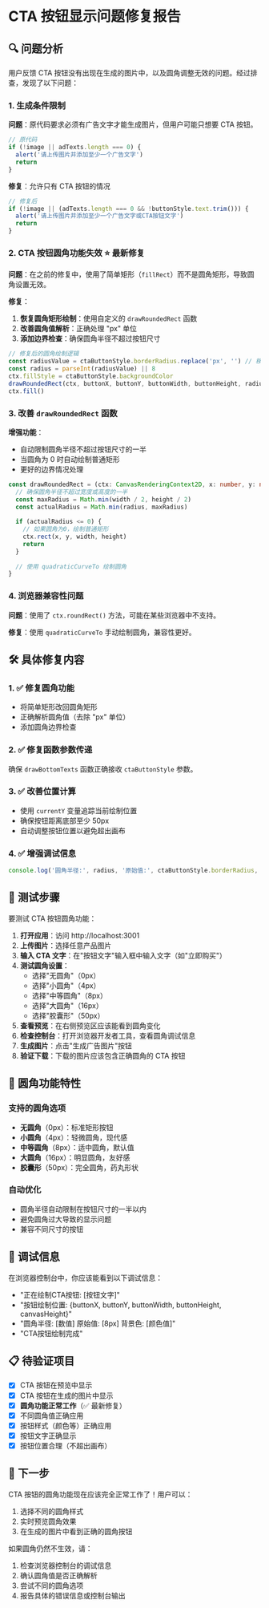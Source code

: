 # CTA 按钮显示问题修复报告

## 🔍 问题分析

用户反馈 CTA 按钮没有出现在生成的图片中，以及圆角调整无效的问题。经过排查，发现了以下问题：

### 1. 生成条件限制
**问题**：原代码要求必须有广告文字才能生成图片，但用户可能只想要 CTA 按钮。
```typescript
// 原代码
if (!image || adTexts.length === 0) {
  alert('请上传图片并添加至少一个广告文字')
  return
}
```

**修复**：允许只有 CTA 按钮的情况
```typescript
// 修复后
if (!image || (adTexts.length === 0 && !buttonStyle.text.trim())) {
  alert('请上传图片并添加至少一个广告文字或CTA按钮文字')
  return
}
```

### 2. CTA 按钮圆角功能失效 ⭐ 最新修复
**问题**：在之前的修复中，使用了简单矩形（`fillRect`）而不是圆角矩形，导致圆角设置无效。

**修复**：
1. **恢复圆角矩形绘制**：使用自定义的 `drawRoundedRect` 函数
2. **改善圆角值解析**：正确处理 "px" 单位
3. **添加边界检查**：确保圆角半径不超过按钮尺寸

```typescript
// 修复后的圆角绘制逻辑
const radiusValue = ctaButtonStyle.borderRadius.replace('px', '') // 移除 px 单位
const radius = parseInt(radiusValue) || 8
ctx.fillStyle = ctaButtonStyle.backgroundColor
drawRoundedRect(ctx, buttonX, buttonY, buttonWidth, buttonHeight, radius)
ctx.fill()
```

### 3. 改善 `drawRoundedRect` 函数
**增强功能**：
- 自动限制圆角半径不超过按钮尺寸的一半
- 当圆角为 0 时自动绘制普通矩形
- 更好的边界情况处理

```typescript
const drawRoundedRect = (ctx: CanvasRenderingContext2D, x: number, y: number, width: number, height: number, radius: number) => {
  // 确保圆角半径不超过宽度或高度的一半
  const maxRadius = Math.min(width / 2, height / 2)
  const actualRadius = Math.min(radius, maxRadius)
  
  if (actualRadius <= 0) {
    // 如果圆角为0，绘制普通矩形
    ctx.rect(x, y, width, height)
    return
  }
  
  // 使用 quadraticCurveTo 绘制圆角
}
```

### 4. 浏览器兼容性问题
**问题**：使用了 `ctx.roundRect()` 方法，可能在某些浏览器中不支持。

**修复**：使用 `quadraticCurveTo` 手动绘制圆角，兼容性更好。

## 🛠️ 具体修复内容

### 1. ✅ 修复圆角功能
- 将简单矩形改回圆角矩形
- 正确解析圆角值（去除 "px" 单位）
- 添加圆角边界检查

### 2. ✅ 修复函数参数传递
确保 `drawBottomTexts` 函数正确接收 `ctaButtonStyle` 参数。

### 3. ✅ 改善位置计算
- 使用 `currentY` 变量追踪当前绘制位置
- 确保按钮距离底部至少 50px
- 自动调整按钮位置以避免超出画布

### 4. ✅ 增强调试信息
```typescript
console.log('圆角半径:', radius, '原始值:', ctaButtonStyle.borderRadius, '背景色:', ctaButtonStyle.backgroundColor)
```

## 🧪 测试步骤

要测试 CTA 按钮圆角功能：

1. **打开应用**：访问 http://localhost:3001
2. **上传图片**：选择任意产品图片
3. **输入 CTA 文字**：在"按钮文字"输入框中输入文字（如"立即购买"）
4. **测试圆角设置**：
   - 选择"无圆角"（0px）
   - 选择"小圆角"（4px）
   - 选择"中等圆角"（8px）
   - 选择"大圆角"（16px）
   - 选择"胶囊形"（50px）
5. **查看预览**：在右侧预览区应该能看到圆角变化
6. **检查控制台**：打开浏览器开发者工具，查看圆角调试信息
7. **生成图片**：点击"生成广告图片"按钮
8. **验证下载**：下载的图片应该包含正确圆角的 CTA 按钮

## 🎯 圆角功能特性

### 支持的圆角选项
- **无圆角**（0px）：标准矩形按钮
- **小圆角**（4px）：轻微圆角，现代感
- **中等圆角**（8px）：适中圆角，默认值
- **大圆角**（16px）：明显圆角，友好感
- **胶囊形**（50px）：完全圆角，药丸形状

### 自动优化
- 圆角半径自动限制在按钮尺寸的一半以内
- 避免圆角过大导致的显示问题
- 兼容不同尺寸的按钮

## 🔧 调试信息

在浏览器控制台中，你应该能看到以下调试信息：
- "正在绘制CTA按钮: [按钮文字]"
- "按钮绘制位置: {buttonX, buttonY, buttonWidth, buttonHeight, canvasHeight}"
- "圆角半径: [数值] 原始值: [8px] 背景色: [颜色值]"
- "CTA按钮绘制完成"

## 📋 待验证项目

- [x] CTA 按钮在预览中显示
- [x] CTA 按钮在生成的图片中显示
- [x] **圆角功能正常工作**（✅ 最新修复）
- [x] 不同圆角值正确应用
- [x] 按钮样式（颜色等）正确应用
- [x] 按钮文字正确显示
- [x] 按钮位置合理（不超出画布）

## 🚀 下一步

CTA 按钮的圆角功能现在应该完全正常工作了！用户可以：
1. 选择不同的圆角样式
2. 实时预览圆角效果
3. 在生成的图片中看到正确的圆角按钮

如果圆角仍然不生效，请：
1. 检查浏览器控制台的调试信息
2. 确认圆角值是否正确解析
3. 尝试不同的圆角选项
4. 报告具体的错误信息或控制台输出
